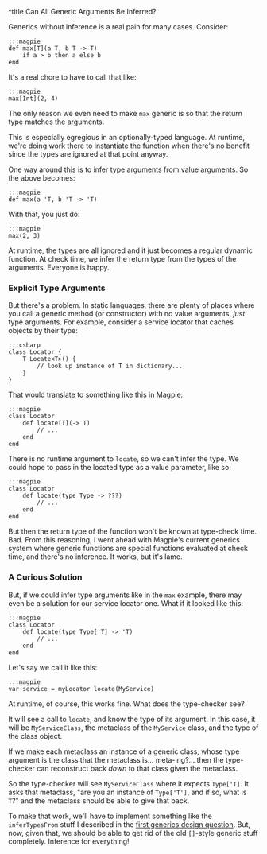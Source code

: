 ^title Can All Generic Arguments Be Inferred?

Generics without inference is a real pain for many cases. Consider:

    :::magpie
    def max[T](a T, b T -> T)
        if a > b then a else b
    end

It's a real chore to have to call that like:

    :::magpie
    max[Int](2, 4)

The only reason we even need to make `max` generic is so that the return type
matches the arguments.

This is especially egregious in an optionally-typed language. At runtime, we're
doing work there to instantiate the function when there's no benefit since the
types are ignored at that point anyway.

One way around this is to infer type arguments from value arguments. So the
above becomes:

    :::magpie
    def max(a 'T, b 'T -> 'T)

With that, you just do:

    :::magpie
    max(2, 3)

At runtime, the types are all ignored and it just becomes a regular dynamic
function. At check time, we infer the return type from the types of the 
arguments. Everyone is happy.

### Explicit Type Arguments

But there's a problem. In static languages, there are plenty of places where you
call a generic method (or constructor) with no value arguments, *just* type
arguments. For example, consider a service locator that caches objects by their
type:

    :::csharp
    class Locator {
        T Locate<T>() {
            // look up instance of T in dictionary...
        }
    }

That would translate to something like this in Magpie:

    :::magpie
    class Locator
        def locate[T](-> T)
            // ...
        end
    end

There is no runtime argument to `locate`, so we can't infer the type. We could
hope to pass in the located type as a value parameter, like so:

    :::magpie
    class Locator
        def locate(type Type -> ???)
            // ...
        end
    end

But then the return type of the function won't be known at type-check time. Bad.
From this reasoning, I went ahead with Magpie's current generics system where
generic functions are special functions evaluated at check time, and there's no
inference. It works, but it's lame.

### A Curious Solution

But, if we could infer type arguments like in the `max` example, there may even
be a solution for our service locator one. What if it looked like this:

    :::magpie
    class Locator
        def locate(type Type['T] -> 'T)
            // ...
        end
    end

Let's say we call it like this:

    :::magpie
    var service = myLocator locate(MyService)

At runtime, of course, this works fine. What does the type-checker see?

It will see a call to `locate`, and know the type of its argument. In this case,
it will be `MyServiceClass`, the metaclass of the `MyService` class, and the 
type of the class object.

If we make each metaclass an instance of a generic class, whose type argument is 
the class that the metaclass is... meta-ing?... then the type-checker can
reconstruct back *down* to that class given the metaclass.

So the type-checker will see `MyServiceClass` where it expects `Type['T]`. It
asks that metaclass, "are you an instance of `Type['T']`, and if so, what is 
`T`?" and the metaclass should be able to give that back.

To make that work, we'll have to implement something like the `inferTypesFrom`
stuff I described in the [first generics design question](how-are-generic-functions-checked.html). But, now, given that, we
should be able to get rid of the old `[]`-style generic stuff completely. 
Inference for everything!

